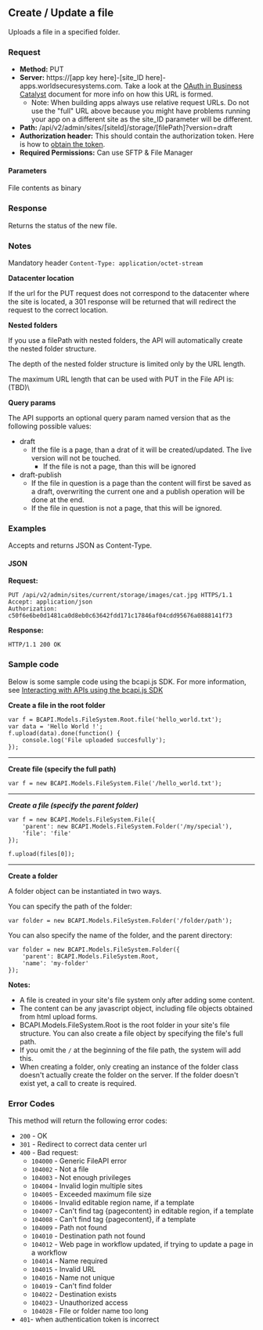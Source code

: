 ## Create / Update a file

Uploads a file in a specified folder.

### Request

* **Method:** PUT
* **Server:**  https://[app key here]-[site_ID here]-apps.worldsecuresystems.com. Take a look at the [OAuth in Business Catalyst](http://developers.businesscatalyst.com/developer-documentation/oauth-in-bc.html) document for more info on how this URL is formed.
  * Note: When building apps always use relative request URLs. Do not use the "full" URL above because you might have problems running your app on a different site as the site_ID parameter will be different.
* **Path:** /api/v2/admin/sites/[siteId]/storage/[filePath]?version=draft
* **Authorization header:** This should contain the authorization token. Here is how to [obtain the token](http://developers.businesscatalyst.com/developer-documentation/oauth-in-bc.html).
* **Required Permissions:** Can use SFTP & File Manager

#### Parameters ####

File contents as binary

### Response

Returns the status of the new file.

### Notes

Mandatory header `Content-Type: application/octet-stream`

**Datacenter location**

If the url for the PUT request does not correspond to the datacenter where the site is located, a 301 response will be returned that will redirect the request to the correct location. 

**Nested folders**

If you use a filePath with nested folders, the API will automatically create the nested folder structure.

The depth of the nested folder structure is limited only by the URL length.

The maximum URL length that can be used with PUT in the File API is: (TBD)\

**Query params**
 
The API supports an optional query param named version that as the following possible values:

* draft
  * If the file is a page, than a drat of it will be created/updated. The live version will not be touched.
	* If the file is not a page, than this will be ignored
* draft-publish
	* If the file in question is a page than the content will first be saved as a draft, overwriting the current one and a publish operation will be done at the end.
	* If the file in question is not a page, that this will be ignored. 

### Examples

Accepts and returns JSON as Content-Type.

#### JSON

**Request:**
~~~
PUT /api/v2/admin/sites/current/storage/images/cat.jpg HTTPS/1.1
Accept: application/json
Authorization: c50f6e6be0d1481ca0d8eb0c63642fdd171c17846af04cdd95676a0888141f73
~~~

**Response:**
~~~
HTTP/1.1 200 OK
~~~

### Sample code

Below is some sample code using the bcapi.js SDK. For more information, see [Interacting with APIs using the bcapi.js SDK](http://adobebc.github.io/bcapi.js/)

**Create a file in the root folder**

~~~
var f = BCAPI.Models.FileSystem.Root.file('hello_world.txt');
var data = 'Hello World !';
f.upload(data).done(function() {
    console.log('File uploaded succesfully');
});
~~~

***

**Create file (specify the full path)**

~~~
var f = new BCAPI.Models.FileSystem.File('/hello_world.txt');
~~~

***

***Create a file (specify the parent folder)***

~~~
var f = new BCAPI.Models.FileSystem.File({
    'parent': new BCAPI.Models.FileSystem.Folder('/my/special'),
    'file': 'file'
});

f.upload(files[0]);
~~~

***

**Create a folder**

A folder object can be instantiated in two ways.

You can specify the path of the folder:

~~~
var folder = new BCAPI.Models.FileSystem.Folder('/folder/path');
~~~

You can also specify the name of the folder, and the parent directory:

~~~
var folder = new BCAPI.Models.FileSystem.Folder({
    'parent': BCAPI.Models.FileSystem.Root,
    'name': 'my-folder'
});
~~~

**Notes:**

* A file is created in your site's file system only after adding some content.
* The content can be any javascript object, including file objects obtained from html upload forms.
* BCAPI.Models.FileSystem.Root is the root folder in your site's file structure. You can also create a file object by specifying the file's full path.
* If you omit the `/` at the beginning of the file path, the system will add this.
* When creating a folder, only creating an instance of the folder class doesn't actually create the folder on the server. If the folder doesn't exist yet, a call to create is required.

### Error Codes

This method will return the following error codes:

* `200` - OK
* `301` - Redirect to correct data center url
* `400` - Bad request:
	* `104000` - Generic FileAPI error
	* `104002` - Not a file
	* `104003` - Not enough privileges 
	* `104004` - Invalid login multiple sites 
	* `104005` - Exceeded maximum file size 
	* `104006` - Invalid editable region name, if a template 
	* `104007` - Can't find tag {pagecontent} in editable region, if a template 
	* `104008` - Can't find tag {pagecontent}, if a template 
	* `104009` - Path not found
	* `104010` - Destination path not found 
	* `104012` - Web page in workflow updated, if trying to update a page in a workflow 
	* `104014` - Name required
	* `104015` - Invalid URL 
	* `104016` - Name not unique 
	* `104019` - Can't find folder 
	* `104022` - Destination exists 
	* `104023` - Unauthorized access 
	* `104028` - File or folder name too long 
* `401`- when authentication token is incorrect
